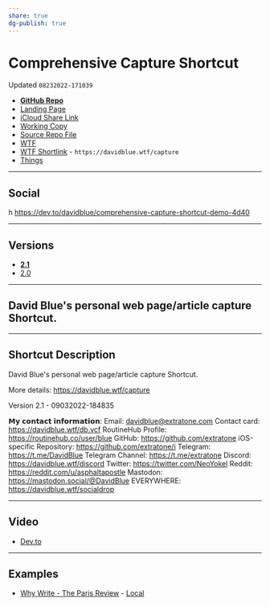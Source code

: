 ```yaml
---
share: true
dg-publish: true
---
```

# Comprehensive Capture Shortcut
Updated `08232022-171039`

- [**GitHub Repo**](https://github.com/extratone/capture)
- [Landing Page](https://extratone.github.io/capture)
- [iCloud Share Link](https://www.icloud.com/shortcuts/a04a39e8b4d4415c8c32a3b07ca0e2aa)
- [Working Copy](working-copy://open?repo=i&path=shortcuts&mode=content)
- [Source Repo File](https://github.com/extratone/i/blob/main/shortcuts/.shortcut)
- [WTF](https://davidblue.wtf/drafts/5C7E7597-F83B-4746-A96F-4E23A296C589.html)
- [WTF Shortlink](https://davidblue.wtf/capture) - `https://davidblue.wtf/capture`
- [Things](things:///show?id=2PVKEZGYgkxw6SvfVvRYWP)

---

## Social

h https://dev.to/davidblue/comprehensive-capture-shortcut-demo-4d40

---

## Versions

- [**2.1**](https://www.icloud.com/shortcuts/a04a39e8b4d4415c8c32a3b07ca0e2aa)
- [2.0](https://www.icloud.com/shortcuts/e1601c05fb984e26918c279ab31064be)

---

## David Blue's personal web page/article capture Shortcut.

---

## Shortcut Description

David Blue's personal web page/article capture Shortcut.

More details: https://davidblue.wtf/capture

Version 2.1 - 09032022-184835

𝗠𝘆 𝗰𝗼𝗻𝘁𝗮𝗰𝘁 𝗶𝗻𝗳𝗼𝗿𝗺𝗮𝘁𝗶𝗼𝗻:
Email: davidblue@extratone.com
Contact card: https://davidblue.wtf/db.vcf
RoutineHub Profile: https://routinehub.co/user/blue
GitHub: https://github.com/extratone
iOS-specific Repository: https://github.com/extratone/i
Telegram: https://t.me/DavidBlue
Telegram Channel: https://t.me/extratone
Discord: https://davidblue.wtf/discord
Twitter: https://twitter.com/NeoYokel
Reddit: https://reddit.com/u/asphaltapostle
Mastodon: https://mastodon.social/@DavidBlue
EVERYWHERE: https://davidblue.wtf/socialdrop

---

## Video

- [Dev.to](https://dev.to/davidblue/comprehensive-capture-shortcut-demo-4d40)

---

## Examples

- [Why Write  - The Paris Review](https://davidblue.wtf/drafts/23205FD3-738E-4065-9A4D-A002C1FC4E31.html) - [Local](drafts://open?uuid=23205FD3-738E-4065-9A4D-A002C1FC4E31)